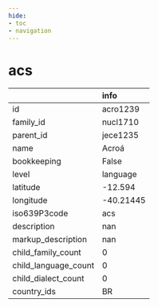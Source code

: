 ```yaml
---
hide:
- toc
- navigation
---
```

# acs
|                      | info      |
|:---------------------|:----------|
| id                   | acro1239  |
| family_id            | nucl1710  |
| parent_id            | jece1235  |
| name                 | Acroá     |
| bookkeeping          | False     |
| level                | language  |
| latitude             | -12.594   |
| longitude            | -40.21445 |
| iso639P3code         | acs       |
| description          | nan       |
| markup_description   | nan       |
| child_family_count   | 0         |
| child_language_count | 0         |
| child_dialect_count  | 0         |
| country_ids          | BR        |